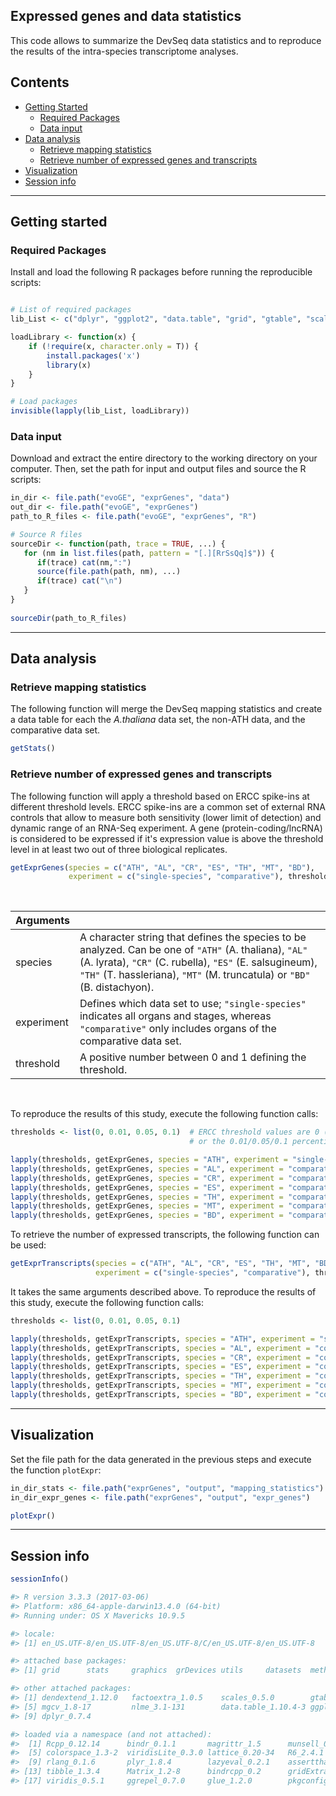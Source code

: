 
## Expressed genes and data statistics

This code allows to summarize the DevSeq data statistics and to reproduce the results of the intra-species transcriptome analyses. 


## Contents

* [Getting Started](#getting-started)
  * [Required Packages](#required-packages)
  * [Data input](#data-input)
* [Data analysis](#data-analysis)
  * [Retrieve mapping statistics](#retrieve-mapping-statistics)
  * [Retrieve number of expressed genes and transcripts](#retrieve-number-of-expressed-genes-and-transcripts)
* [Visualization](#visualization)
* [Session info](#session-info)

---
## Getting started


### Required Packages
Install and load the following R packages before running the reproducible scripts:

```R

# List of required packages
lib_List <- c("dplyr", "ggplot2", "data.table", "grid", "gtable", "scales", "factoextra", "dendextend")

loadLibrary <- function(x) { 
    if (!require(x, character.only = T)) {
        install.packages('x')
        library(x)
    }
}

# Load packages
invisible(lapply(lib_List, loadLibrary))

```

### Data input
Download and extract the entire directory to the working directory on your computer. Then, set the path for input and output files and source the R scripts:  

```R
in_dir <- file.path("evoGE", "exprGenes", "data")
out_dir <- file.path("evoGE", "exprGenes")
path_to_R_files <- file.path("evoGE", "exprGenes", "R")

# Source R files
sourceDir <- function(path, trace = TRUE, ...) {
   for (nm in list.files(path, pattern = "[.][RrSsQq]$")) {
      if(trace) cat(nm,":")
      source(file.path(path, nm), ...)
      if(trace) cat("\n")
   }
}
 
sourceDir(path_to_R_files)

```
---
## Data analysis

### Retrieve mapping statistics

The following function will merge the DevSeq mapping statistics and create a data table for each the _A.thaliana_ data set, the non-ATH data, and the comparative data set. 

```R
getStats()

```

### Retrieve number of expressed genes and transcripts

The following function will apply a threshold based on ERCC spike-ins at different threshold levels. ERCC spike-ins are a common set of external RNA controls that allow to measure  both sensitivity (lower limit of detection) and dynamic range of an RNA-Seq experiment. A gene (protein-coding/lncRNA) is considered to be expressed if it's expression value is above the threshold level in at least two out of three biological replicates. 

```R
getExprGenes(species = c("ATH", "AL", "CR", "ES", "TH", "MT", "BD"), 
             experiment = c("single-species", "comparative"), threshold)

```
</br>

| Arguments  |  |
| :---  | :---  |
| species  | A character string that defines the species to be analyzed. Can be one of `"ATH"` (A. thaliana), `"AL"` (A. lyrata), `"CR"` (C. rubella), `"ES"` (E. salsugineum), `"TH"` (T. hassleriana), `"MT"` (M. truncatula) or `"BD"` (B. distachyon). |
| experiment  | Defines which data set to use; `"single-species"` indicates all organs and stages, whereas `"comparative"` only includes organs of the comparative data set. |
| threshold  | A positive number between 0 and 1 defining the threshold. |

</br>

To reproduce the results of this study, execute the following function calls:

```R
thresholds <- list(0, 0.01, 0.05, 0.1)  # ERCC threshold values are 0 (static TPM threshold of 0.5)
                                        # or the 0.01/0.05/0.1 percentile of detected spike-ins

lapply(thresholds, getExprGenes, species = "ATH", experiment = "single-species")
lapply(thresholds, getExprGenes, species = "AL", experiment = "comparative")
lapply(thresholds, getExprGenes, species = "CR", experiment = "comparative")
lapply(thresholds, getExprGenes, species = "ES", experiment = "comparative")
lapply(thresholds, getExprGenes, species = "TH", experiment = "comparative")
lapply(thresholds, getExprGenes, species = "MT", experiment = "comparative")
lapply(thresholds, getExprGenes, species = "BD", experiment = "comparative")

```

To retrieve the number of expressed transcripts, the following function can be used:

```R
getExprTranscripts(species = c("ATH", "AL", "CR", "ES", "TH", "MT", "BD"), 
                   experiment = c("single-species", "comparative"), threshold)

```
It takes the same arguments described above. To reproduce the results of this study, execute the following function calls:

```R
thresholds <- list(0, 0.01, 0.05, 0.1)

lapply(thresholds, getExprTranscripts, species = "ATH", experiment = "single-species")
lapply(thresholds, getExprTranscripts, species = "AL", experiment = "comparative")
lapply(thresholds, getExprTranscripts, species = "CR", experiment = "comparative")
lapply(thresholds, getExprTranscripts, species = "ES", experiment = "comparative")
lapply(thresholds, getExprTranscripts, species = "TH", experiment = "comparative")
lapply(thresholds, getExprTranscripts, species = "MT", experiment = "comparative")
lapply(thresholds, getExprTranscripts, species = "BD", experiment = "comparative")

```


---
## Visualization

Set the file path for the data generated in the previous steps and execute the function `plotExpr`:

```R
in_dir_stats <- file.path("exprGenes", "output", "mapping_statistics")
in_dir_expr_genes <- file.path("exprGenes", "output", "expr_genes")

plotExpr()

```


---
## Session info

```R
sessionInfo()
```

```R
#> R version 3.3.3 (2017-03-06)
#> Platform: x86_64-apple-darwin13.4.0 (64-bit)
#> Running under: OS X Mavericks 10.9.5

#> locale:
#> [1] en_US.UTF-8/en_US.UTF-8/en_US.UTF-8/C/en_US.UTF-8/en_US.UTF-8

#> attached base packages:
#> [1] grid      stats     graphics  grDevices utils     datasets  methods   base     

#> other attached packages:
#> [1] dendextend_1.12.0   factoextra_1.0.5    scales_0.5.0        gtable_0.3.0       
#> [5] mgcv_1.8-17         nlme_3.1-131        data.table_1.10.4-3 ggplot2_2.2.1      
#> [9] dplyr_0.7.4        

#> loaded via a namespace (and not attached):
#>  [1] Rcpp_0.12.14      bindr_0.1.1       magrittr_1.5      munsell_0.5.0    
#>  [5] colorspace_1.3-2  viridisLite_0.3.0 lattice_0.20-34   R6_2.4.1         
#>  [9] rlang_0.1.6       plyr_1.8.4        lazyeval_0.2.1    assertthat_0.2.1 
#> [13] tibble_1.3.4      Matrix_1.2-8      bindrcpp_0.2      gridExtra_2.3    
#> [17] viridis_0.5.1     ggrepel_0.7.0     glue_1.2.0        pkgconfig_2.0.3 

```
